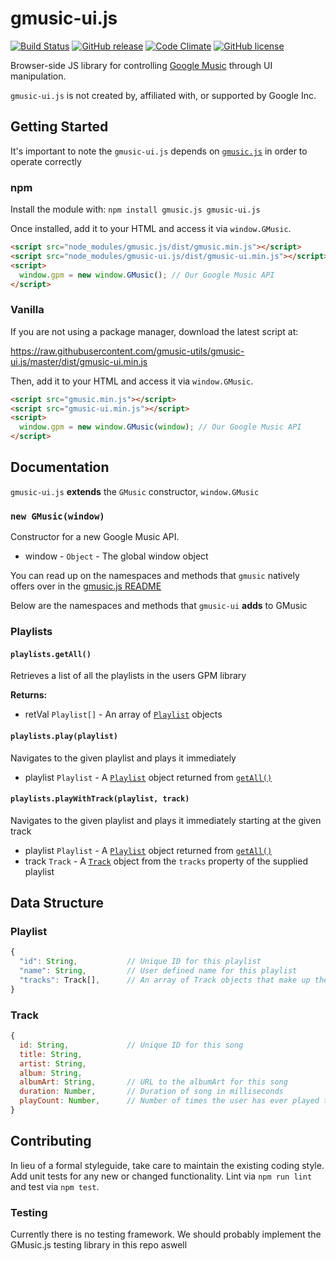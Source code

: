 # gmusic-ui.js
[![Build Status](https://travis-ci.org/gmusic-utils/gmusic-ui.js.svg?branch=master)](https://travis-ci.org/gmusic-utils/gmusic-ui.js)
[![GitHub release](https://img.shields.io/github/tag/gmusic-utils/gmusic-ui.js.svg)]()
[![Code Climate](https://img.shields.io/codeclimate/github/gmusic-utils/gmusic-ui.js.svg)]()
[![GitHub license](https://img.shields.io/github/license/gmusic-utils/gmusic-ui.js.svg)]()

Browser-side JS library for controlling [Google Music][] through UI manipulation.

[Google Music]: https://play.google.com/music/

`gmusic-ui.js` is not created by, affiliated with, or supported by Google Inc.

[Google Music]: https://play.google.com/music/listen

## Getting Started
It's important to note the `gmusic-ui.js` depends on [`gmusic.js`](https://github.com/gmusic-utils/gmusic.js) in order to operate correctly

### npm
Install the module with: `npm install gmusic.js gmusic-ui.js`

Once installed, add it to your HTML and access it via `window.GMusic`.

```html
<script src="node_modules/gmusic.js/dist/gmusic.min.js"></script>
<script src="node_modules/gmusic-ui.js/dist/gmusic-ui.min.js"></script>
<script>
  window.gpm = new window.GMusic(); // Our Google Music API
</script>
```

### Vanilla
If you are not using a package manager, download the latest script at:

https://raw.githubusercontent.com/gmusic-utils/gmusic-ui.js/master/dist/gmusic-ui.min.js

Then, add it to your HTML and access it via `window.GMusic`.

```html
<script src="gmusic.min.js"></script>
<script src="gmusic-ui.min.js"></script>
<script>
  window.gpm = new window.GMusic(window); // Our Google Music API
</script>
```

## Documentation
`gmusic-ui.js` **extends** the `GMusic` constructor, `window.GMusic`

### `new GMusic(window)`
Constructor for a new Google Music API.

- window - `Object` -  The global window object

You can read up on the namespaces and methods that `gmusic` natively offers over in the [gmusic.js README](https://github.com/gmusic-utils/gmusic.js/blob/master/README.md#documentation)

Below are the namespaces and methods that `gmusic-ui` **adds** to GMusic

### Playlists

#### `playlists.getAll()`
Retrieves a list of all the playlists in the users GPM library

**Returns:**
- retVal `Playlist[]` - An array of [`Playlist`](#playlist) objects

#### `playlists.play(playlist)`
Navigates to the given playlist and plays it immediately

- playlist `Playlist` - A [`Playlist`](#playlist) object returned from [`getAll()`](#playlistsgetall)

#### `playlists.playWithTrack(playlist, track)`
Navigates to the given playlist and plays it immediately starting at the given track

- playlist `Playlist` - A [`Playlist`](#playlist) object returned from [`getAll()`](#playlistsgetall)
- track `Track` - A [`Track`](#track) object from the `tracks` property of the supplied playlist

## Data Structure

### Playlist

```js
{
  "id": String,           // Unique ID for this playlist
  "name": String,         // User defined name for this playlist
  "tracks": Track[],      // An array of Track objects that make up the playlist
}
```

### Track

```js
{
  id: String,             // Unique ID for this song
  title: String,
  artist: String,
  album: String,
  albumArt: String,       // URL to the albumArt for this song
  duration: Number,       // Duration of song in milliseconds
  playCount: Number,      // Number of times the user has ever played the song
}
```

## Contributing
In lieu of a formal styleguide, take care to maintain the existing coding style. Add unit tests for any new or changed functionality. Lint via `npm run lint` and test via `npm test`.

### Testing
Currently there is no testing framework.  We should probably implement the GMusic.js testing library in this repo aswell
